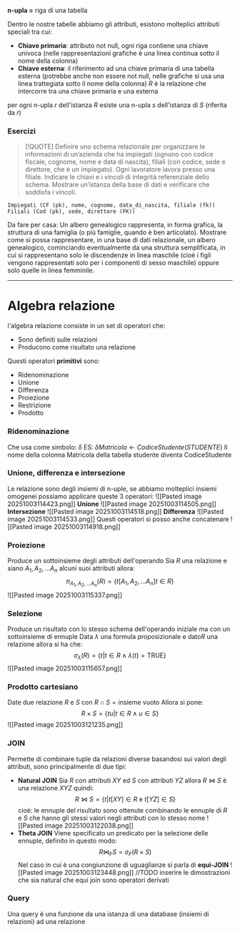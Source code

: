 **n-upla =** riga di una tabella

Dentro le nostre tabelle abbiamo gli attributi, esistono molteplici attributi speciali tra cui:
- **Chiave primaria**: attributo not null, ogni riga contiene una chiave univoca (nelle rappresentazioni grafiche è una linea continua sotto il nome della colonna)
- **Chiave esterna**: il riferimento ad una chiave primaria di una tabella esterna (potrebbe anche non essere not null, nelle grafiche si usa una linea trattegiata sotto il nome della colonna)
$R$ è la relazione che intercorre tra una chiave primaria e una esterna

per ogni n-upla $r$ dell'istanza $R$ esiste una n-upla $s$ dell'istanza di $S$ (riferita da $r$) 


### Esercizi


> [!QUOTE] 
> Definire uno schema relazionale per organizzare le informazioni di un’azienda che ha impiegati (ognuno con codice fiscale, cognome, nome e data di nascita), filiali (con codice, sede e direttore, che è un impiegato). Ogni lavoratore lavora presso una filiale. Indicare le chiavi e i vincoli di integrità referenziale dello schema. Mostrare un’istanza della base di dati e verificare che soddisfa i vincoli.

```
Impiegati (CF (pk), nome, cognome, data_di_nascita, filiale (fk))
Filiali (Cod (pk), sede, direttore (FK))
```

Da fare per casa:
Un albero genealogico rappresenta, in forma grafica, la struttura di una famiglia (o più famiglie, quando è ben articolato). Mostrare come si possa rappresentare, in una base di dati relazionale, un albero genealogico, cominciando eventualmente da una struttura semplificata, in cui si rappresentano solo le discendenze in linea maschile (cioè i figli vengono rappresentati solo per i componenti di sesso maschile) oppure solo quelle in linea femminile.

---
# Algebra relazione

l'algebra relazione consiste in un set di operatori che: 
- Sono definiti sulle relazioni
- Producono come risultato una relazione

Questi operatori **primitivi** sono:
- Ridenominazione
- Unione
- Differenza
- Proiezione
- Restrizione
- Prodotto

### Ridenominazione
Che usa come simbolo: $\delta$ 
ES: $\delta Matricola \leftarrow CodiceStudente (STUDENTE)$ 
Il nome della colonna Matricola della tabella studente diventa CodiceStudente

### Unione, differenza e intersezione

Le relazione sono degli insiemi di n-uple, se abbiamo molteplici insiemi omogenei possiamo applicare queste 3 operatori:
![[Pasted image 20251003114423.png]]
**Unione**
![[Pasted image 20251003114505.png]]
**Intersezione**
![[Pasted image 20251003114518.png]]
**Differenza**
![[Pasted image 20251003114533.png]]
Questi operatori si posso anche concatenare
![[Pasted image 20251003114918.png]]
### Proiezione
Produce un sottoinsieme degli attributi dell'operando 
Sia $R$ una relazione e siano $A_1, A_2, ... A_n$ alcuni suoi attributi allora:
$$\pi_{A_1, A_2, ... A_n}(R) = \{t[A_1, A_2, ... A_n]t \in R\}$$
![[Pasted image 20251003115337.png]]

### Selezione
Produce un risultato con lo stesso schema dell'operando iniziale ma con un sottoinsieme di ennuple
Data $\lambda$ una formula proposizionale e dato$R$ una relazione allora si ha che:
$$\sigma_\lambda(R) = \{t|t\in R ∧ \lambda(t) = \text{TRUE}\}$$ ![[Pasted image 20251003115657.png]]
### Prodotto cartesiano
Date due relazione $R$ e $S$ con $R ∩ S = \text{insieme vuoto}$ 
Allora si pone:
$$R \times S = \{tu| t \in R ∧ u \in S\}$$ ![[Pasted image 20251003121235.png]]
### JOIN
Permette di combinare tuple da relazioni diverse basandosi sui valori degli attributi, sono principalmente di due tipi:
- **Natural JOIN**
  Sia $R$ con attributi $XY$ ed $S$ con attributi $YZ$ allora $R⋈S$ è una relazione $XYZ$ quindi: $$R⋈S = \{t|t[XY] \in R \text{ e } t[YZ] \in S\}$$
  cioè: le ennuple del risultato sono ottenute combinando le ennuple di $R$ e $S$ che hanno gli stessi valori negli attributi con lo stesso nome
  ![[Pasted image 20251003122038.png]]
- **Theta JOIN**
  Viene specificato un predicato per la selezione delle ennuple, definito in questo modo:
  $$R⋈_F S = \sigma_F(R\times S)$$ Nel caso in cui è una congiunzione di uguaglianze si parla di **equi-JOIN** 
  ![[Pasted image 20251003123448.png]]
  //TODO inserire le dimostrazioni che sia natural che equi join sono operatori derivati

### Query
Una query è una funzione da una istanza di una database (insiemi di relazioni) ad una relazione